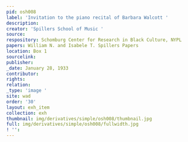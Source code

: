 ```yaml
---
pid: osh008
label: 'Invitation to the piano recital of Barbara Walcott '
description:
creator: 'Spillers School of Music '
source:
respository: Schomburg Center for Research in Black Culture, NYPL
papers: William N. and Isabele T. Spillers Papers
location: Box 1
sourcelink:
publisher:
_date: January 28, 1933
contributor:
rights:
relation:
_type: 'image '
site: wad
order: '30'
layout: exh_item
collection: exh
thumbnail: img/derivatives/simple/osh008/thumbnail.jpg
full: img/derivatives/simple/osh008/fullwidth.jpg
! '':
---
```


